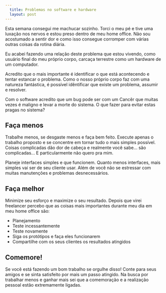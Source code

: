 ```yaml
---
  title: Problemas no software e hardware
  layout: post
---
```




Esta semana consegui me machucar sozinho. Torci o meu pé e tive uma luxação nos nervos e estou preso dentro de meu home office. Não sou acostumado a sentir dor e como isso consegue corromper com várias outras coisas da rotina diária.

Eu acabei fazendo uma relação deste problema que estou vivendo, como usuário final do meu próprio corpo, carcaça terrestre como um hardware de um computador. 

Acredito que o mais importante é identificar o que está acontecendo e tentar estancar o problema. Como o nosso próprio corpo faz com uma natureza fantástica, é possível idêntificar que existe um problema, assumir e resolver.

Com o software acredito que um bug pode ser com um Cancêr que muitas vezes é maligno e levar a morte do sistema. O que fazer para evitar estas pragas no sistema?

## Faça menos 

Trabalhe menos, se desgaste menos e faça bem feito. Execute apenas o trabalho proposto e se concentre em tornar tudo o mais simples possível. Coisas complicadas dão dor de cabeça e realmente você sabe... são complicadas... E particularmente não quero pra mim.

Planeje interfaces simples e que funcionem. Quanto menos interfaces, mais simples vai ser de seu cliente usar. Além de você não se estressar com muitas manutenções e problemas desnecessários.

## Faça melhor 

Minimize seu esforço e maximize o seu resultado. Depois que virei freelancer percebo que as coisas mais importantes durante meu dia em meu home office são:

* Planejamento 
* Teste incessantemente 
* Teste novamente
* Siga os protótipos e faça eles funcionarem
* Compartilhe com os seus clientes os resultados atingidos

## Comemore!

Se você está fazendo um bom trabalho se orgulhe disso! Conte para seus amigos e se sinta satisfeito por mais um passo atingido. Na busca por trabalhar menos e ganhar mais sei que a comemoração e a realização pessoal estão extremamente ligadas.

